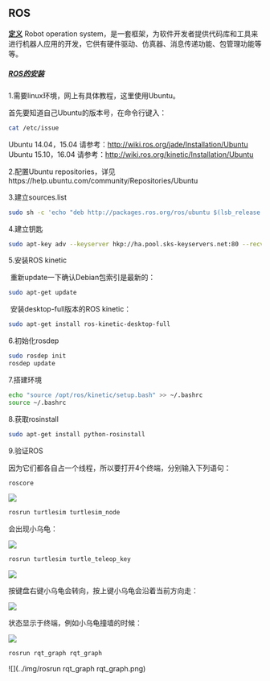 

## ROS

<u>**定义**</u> Robot operation system，是一套框架，为软件开发者提供代码库和工具来进行机器人应用的开发，它供有硬件驱动、仿真器、消息传递功能、包管理功能等等。

##### **<u>ROS的安装</u>**

1.需要linux环境，网上有具体教程，这里使用Ubuntu。

首先要知道自己Ubuntu的版本号，在命令行键入：

```sh
cat /etc/issue
```

Ubuntu 14.04，15.04 请参考：http://wiki.ros.org/jade/Installation/Ubuntu
Ubuntu 15.10，16.04 请参考：http://wiki.ros.org/kinetic/Installation/Ubuntu

2.配置Ubuntu repositories，详见https://help.ubuntu.com/community/Repositories/Ubuntu

3.建立sources.list

```sh
sudo sh -c 'echo "deb http://packages.ros.org/ros/ubuntu $(lsb_release -sc) main" > /etc/apt/sources.list.d/ros-latest.list'
```

4.建立钥匙

```sh
sudo apt-key adv --keyserver hkp://ha.pool.sks-keyservers.net:80 --recv-key 0xB01FA116
```

5.安装ROS kinetic

​	重新update一下确认Debian包索引是最新的：

```sh
sudo apt-get update
```

​	安装desktop-full版本的ROS kinetic：

```sh
sudo apt-get install ros-kinetic-desktop-full
```

6.初始化rosdep

```sh
sudo rosdep init
rosdep update
```

7.搭建环境

```sh
echo "source /opt/ros/kinetic/setup.bash" >> ~/.bashrc
source ~/.bashrc
```

8.获取rosinstall

```sh
sudo apt-get install python-rosinstall
```

9.验证ROS

因为它们都各自占一个线程，所以要打开4个终端，分别输入下列语句：

```sh
roscore
```

![](../img/roscore.png)



```sh
rosrun turtlesim turtlesim_node
```

会出现小乌龟：

![](../img/turtle3.png)



```sh
rosrun turtlesim turtle_teleop_key
```

![](../img/arrow.png)

按键盘右键小乌龟会转向，按上键小乌龟会沿着当前方向走：

![](../img/turtle1.png)

状态显示于终端，例如小乌龟撞墙的时候：

![](../img/rosrun.png)



```sh
rosrun rqt_graph rqt_graph
```

![](../img/rosrun rqt_graph rqt_graph.png)






